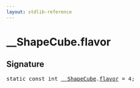 ```yaml
---
layout: stdlib-reference
---
```


# __ShapeCube.flavor

## Signature
<pre>
<span class='code_keyword'>static</span> <span class='code_keyword'>const</span> <span class="code_keyword">int</span> <a href="index.html" class="code_type">__ShapeCube</a>.<a href="flavor.html" class="code_var">flavor</a> = 4;
</pre>

